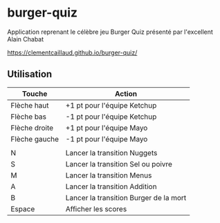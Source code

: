 # burger-quiz
Application reprenant le célèbre jeu Burger Quiz présenté par l'excellent Alain Chabat

https://clementcaillaud.github.io/burger-quiz/

## Utilisation
|Touche|Action|
|--|--|
|Flèche haut|+1 pt pour l'équipe Ketchup|
|Flèche bas|-1 pt pour l'équipe Ketchup|
|Flèche droite|+1 pt pour l'équipe Mayo|
|Flèche gauche|-1 pt pour l'équipe Mayo|
|||
|N|Lancer la transition Nuggets|
|S|Lancer la transition Sel ou poivre|
|M|Lancer la transition Menus|
|A|Lancer la transition Addition|
|B|Lancer la transition Burger de la mort|
|Espace|Afficher les scores|
